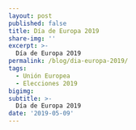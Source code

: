 ```yaml
---
layout: post
published: false
title: Día de Europa 2019
share-img: ''
excerpt: >-
  Día de Europa 2019
permalink: /blog/dia-europa-2019/
tags:
  - Unión Europea
  - Elecciones 2019
bigimg: 
subtitle: >-
  Día de Europa 2019
date: '2019-05-09'
---
```



